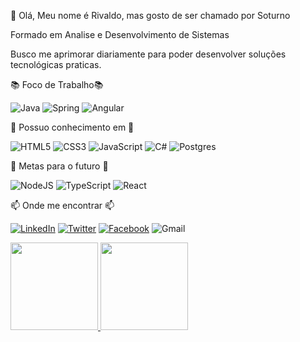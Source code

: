 👋 Olá, Meu nome é Rivaldo, mas gosto de ser chamado por Soturno                                       

Formado em Analise e Desenvolvimento de Sistemas

Busco me aprimorar diariamente para poder desenvolver soluções tecnológicas praticas.


📚 Foco de Trabalho📚

![Java](https://img.shields.io/badge/java-%23ED8B00.svg?style=for-the-badge&logo=java&logoColor=white)
![Spring](https://img.shields.io/badge/spring-%236DB33F.svg?style=for-the-badge&logo=spring&logoColor=white)
![Angular](https://img.shields.io/badge/angular-%23DD0031.svg?style=for-the-badge&logo=angular&logoColor=white) 

🎯  Possuo conhecimento em 🎯

![HTML5](https://img.shields.io/badge/html5-%23E34F26.svg?style=for-the-badge&logo=html5&logoColor=white)
![CSS3](https://img.shields.io/badge/css3-%231572B6.svg?style=for-the-badge&logo=css3&logoColor=white)
![JavaScript](https://img.shields.io/badge/javascript-%23323330.svg?style=for-the-badge&logo=javascript&logoColor=%23F7DF1E)
![C#](https://img.shields.io/badge/c%23-%23239120.svg?style=for-the-badge&logo=c-sharp&logoColor=white)
![Postgres](https://img.shields.io/badge/postgres-%23316192.svg?style=for-the-badge&logo=postgresql&logoColor=white)

🎯  Metas para o futuro 🎯

![NodeJS](https://img.shields.io/badge/node.js-6DA55F?style=for-the-badge&logo=node.js&logoColor=white)
![TypeScript](https://img.shields.io/badge/typescript-%23007ACC.svg?style=for-the-badge&logo=typescript&logoColor=white)
![React](https://img.shields.io/badge/react-%2320232a.svg?style=for-the-badge&logo=react&logoColor=%2361DAFB)

📫 Onde me encontrar 📫 

[![LinkedIn](https://img.shields.io/badge/Rivaldo-Olivera-%230077B5.svg?style=for-the-badge&logo=linkedin&logoColor=white&link=https://www.linkedin.com/in/rivaldo-oliveira)](https://www.linkedin.com/in/rivaldo-oliveira)
[![Twitter](https://img.shields.io/badge/RiivaldoJR-%231DA1F2.svg?style=for-the-badge&logo=Twitter&logoColor=white&link=https://twitter.com/RiivaldoJR)](https://twitter.com/RiivaldoJR)
[![Facebook](https://img.shields.io/badge/Rivas.Jr1-%231877F2.svg?style=for-the-badge&logo=Facebook&logoColor=white&link=https://facebook.com/Rivas.Jr1/)](https://facebook.com/Rivas.Jr1/)
![Gmail](https://img.shields.io/badge/rivaldo.valhalla@gmail.com-D14836?style=for-the-badge&logo=gmail&logoColor=white)


<div>
 <a href="https://github.com/Soturnus">
<img height="140em" src="https://github-readme-stats.vercel.app/api?username=Soturnus&show_icons=true&theme=merko">
<img height="140em" src="https://github-readme-stats.vercel.app/api/top-langs/?username=Soturnus&layout=compact">

</div> 

